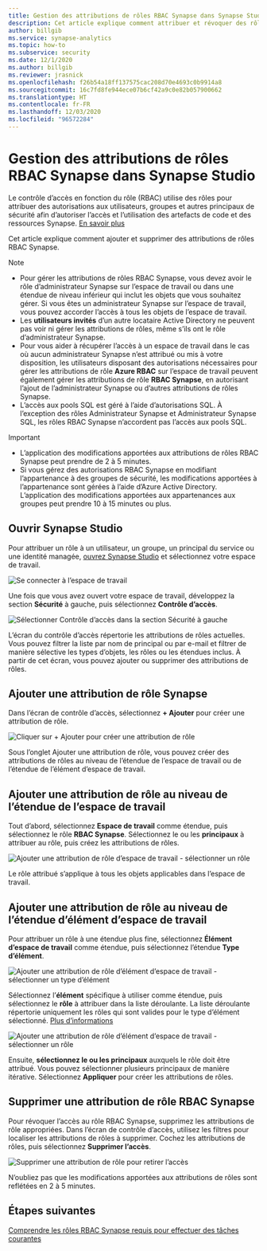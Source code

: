 ```yaml
---
title: Gestion des attributions de rôles RBAC Synapse dans Synapse Studio
description: Cet article explique comment attribuer et révoquer des rôles RBAC Synapse dans des principaux de sécurité AAD
author: billgib
ms.service: synapse-analytics
ms.topic: how-to
ms.subservice: security
ms.date: 12/1/2020
ms.author: billgib
ms.reviewer: jrasnick
ms.openlocfilehash: f26b54a18ff137575cac208d70e4693c0b9914a8
ms.sourcegitcommit: 16c7fd8fe944ece07b6cf42a9c0e82b057900662
ms.translationtype: HT
ms.contentlocale: fr-FR
ms.lasthandoff: 12/03/2020
ms.locfileid: "96572284"
---
```

# <a name="how-to-manage-synapse-rbac-role-assignments-in-synapse-studio"></a>Gestion des attributions de rôles RBAC Synapse dans Synapse Studio

Le contrôle d’accès en fonction du rôle (RBAC) utilise des rôles pour attribuer des autorisations aux utilisateurs, groupes et autres principaux de sécurité afin d’autoriser l’accès et l’utilisation des artefacts de code et des ressources Synapse.  [En savoir plus](./synapse-workspace-synapse-rbac.md)

Cet article explique comment ajouter et supprimer des attributions de rôles RBAC Synapse.

>[!Note]
>- Pour gérer les attributions de rôles RBAC Synapse, vous devez avoir le rôle d’administrateur Synapse sur l’espace de travail ou dans une étendue de niveau inférieur qui inclut les objets que vous souhaitez gérer. Si vous êtes un administrateur Synapse sur l’espace de travail, vous pouvez accorder l’accès à tous les objets de l’espace de travail. 
>- Les **utilisateurs invités** d’un autre locataire Active Directory ne peuvent pas voir ni gérer les attributions de rôles, même s’ils ont le rôle d’administrateur Synapse.
>- Pour vous aider à récupérer l’accès à un espace de travail dans le cas où aucun administrateur Synapse n’est attribué ou mis à votre disposition, les utilisateurs disposant des autorisations nécessaires pour gérer les attributions de rôle **Azure RBAC** sur l’espace de travail peuvent également gérer les attributions de rôle **RBAC Synapse**, en autorisant l’ajout de l’administrateur Synapse ou d’autres attributions de rôles Synapse.
>- L’accès aux pools SQL est géré à l’aide d’autorisations SQL.  À l’exception des rôles Administrateur Synapse et Administrateur Synapse SQL, les rôles RBAC Synapse n’accordent pas l’accès aux pools SQL.

>[!important]
>- L’application des modifications apportées aux attributions de rôles RBAC Synapse peut prendre de 2 à 5 minutes. 
>- Si vous gérez des autorisations RBAC Synapse en modifiant l’appartenance à des groupes de sécurité, les modifications apportées à l’appartenance sont gérées à l’aide d’Azure Active Directory.  L’application des modifications apportées aux appartenances aux groupes peut prendre 10 à 15 minutes ou plus.

## <a name="open-synapse-studio"></a>Ouvrir Synapse Studio  

Pour attribuer un rôle à un utilisateur, un groupe, un principal du service ou une identité managée, [ouvrez Synapse Studio](https://web.azuresynapse.net/) et sélectionnez votre espace de travail. 

![Se connecter à l’espace de travail](./media/common/login-workspace.png) 
 
 Une fois que vous avez ouvert votre espace de travail, développez la section **Sécurité** à gauche, puis sélectionnez **Contrôle d’accès**. 

 ![Sélectionner Contrôle d’accès dans la section Sécurité à gauche](./media/how-to-manage-synapse-rbac-role-assignments/left-nav-security-access-control.png)

L’écran du contrôle d’accès répertorie les attributions de rôles actuelles.  Vous pouvez filtrer la liste par nom de principal ou par e-mail et filtrer de manière sélective les types d’objets, les rôles ou les étendues inclus. À partir de cet écran, vous pouvez ajouter ou supprimer des attributions de rôles.  

## <a name="add-a-synapse-role-assignment"></a>Ajouter une attribution de rôle Synapse

Dans l’écran de contrôle d’accès, sélectionnez **+ Ajouter** pour créer une attribution de rôle.

![Cliquer sur + Ajouter pour créer une attribution de rôle](./media/how-to-manage-synapse-rbac-role-assignments/access-control-add.png)

Sous l’onglet Ajouter une attribution de rôle, vous pouvez créer des attributions de rôles au niveau de l’étendue de l’espace de travail ou de l’étendue de l’élément d’espace de travail. 

## <a name="add-workspace-scoped-role-assignment"></a>Ajouter une attribution de rôle au niveau de l’étendue de l’espace de travail

Tout d’abord, sélectionnez **Espace de travail** comme étendue, puis sélectionnez le rôle **RBAC Synapse**.  Sélectionnez le ou les **principaux** à attribuer au rôle, puis créez les attributions de rôles. 

![Ajouter une attribution de rôle d’espace de travail - sélectionner un rôle](./media/how-to-manage-synapse-rbac-role-assignments/access-control-workspace-role-assignment.png) 

Le rôle attribué s’applique à tous les objets applicables dans l’espace de travail.

## <a name="add-workspace-item-scoped-role-assignment"></a>Ajouter une attribution de rôle au niveau de l’étendue d’élément d’espace de travail

Pour attribuer un rôle à une étendue plus fine, sélectionnez **Élément d’espace de travail** comme étendue, puis sélectionnez l’étendue **Type d’élément**.       

![Ajouter une attribution de rôle d’élément d’espace de travail - sélectionner un type d’élément](./media/how-to-manage-synapse-rbac-role-assignments/access-control-add-workspace-item-assignment-select-item-type.png) 

Sélectionnez l’**élément** spécifique à utiliser comme étendue, puis sélectionnez le **rôle** à attribuer dans la liste déroulante.  La liste déroulante répertorie uniquement les rôles qui sont valides pour le type d’élément sélectionné. [Plus d’informations](https://go.microsoft.com/fwlink/?linkid=2148306)  

![Ajouter une attribution de rôle d’élément d’espace de travail - sélectionner un rôle](./media/how-to-manage-synapse-rbac-role-assignments/access-control-add-workspace-item-assignment-select-role.png) 
 
Ensuite, **sélectionnez le ou les principaux** auxquels le rôle doit être attribué.  Vous pouvez sélectionner plusieurs principaux de manière itérative.  Sélectionnez **Appliquer** pour créer les attributions de rôles.

## <a name="remove-a-synapse-rbac-role-assignment"></a>Supprimer une attribution de rôle RBAC Synapse

Pour révoquer l’accès au rôle RBAC Synapse, supprimez les attributions de rôle appropriées.  Dans l’écran de contrôle d’accès, utilisez les filtres pour localiser les attributions de rôles à supprimer.  Cochez les attributions de rôles, puis sélectionnez **Supprimer l’accès**.   

![Supprimer une attribution de rôle pour retirer l’accès](./media/how-to-manage-synapse-rbac-role-assignments/access-control-remove-access.png)

N’oubliez pas que les modifications apportées aux attributions de rôles sont reflétées en 2 à 5 minutes.   

## <a name="next-steps"></a>Étapes suivantes

[Comprendre les rôles RBAC Synapse requis pour effectuer des tâches courantes](./synapse-workspace-understand-what-role-you-need.md) 
